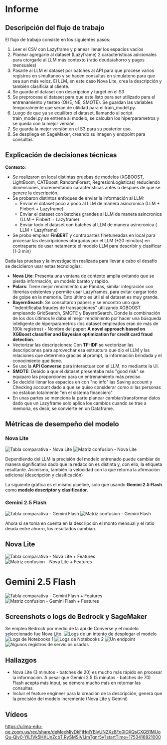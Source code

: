 # Informe

## Descripción del flujo de trabajo

El flujo de trabajo consiste en los siguientes pasos:
1. Leer el CSV con Lazyframe y planear llenar los espacios vacíos
2. Planear agregarle al dataset (Lazyframe) 2 características adicionales para otorgarle al LLM más contexto (ratio deuda/ahorro y pagos mensuales)
3. Pasarle al LLM el dataset por batches al API para que procese varios registros en simultaneo y se hacen consultas en simulateno para que sea aun más veloz. El LLM, en este caso Nova Lite, crea la descripción y también clasificia al cliente.
4. Se guarda el dataset con descripcion y target en el S3
5. Se preprocesa el dataset para que este listo para ser utilizado para el entrenamiento y testeo (OHE, NE, SMOTE). Se guardan las variables temporalmente que seran de utilidad para el train_model.py.
6. Luego de que ya se equilibro el dataset, llamando al script train_model.py se entrena al modelo, se calculan los hiperparametros y se queda con la mejor versión.
7. Se guarda la mejor versión en el S3 para su posterior uso.
8. Se despliega en SageMaker, creando su imagen y endpoint para consultas.

## Explicación de decisiones técnicas

**Contexto**:
- Se realizaron en local distintas pruebas de modelos (XGBOOST, LightBoom, CATBoost, RandomForest, RegresionLogisticas) reduciendo dimensiones, incrementando caracteristicas antes o despues de que se genere la descripción.
- Se probaron distintos enfoques de enviar la información al LLM:
    - Enviar el dataset poco a poco al LLM de manera asincronica (LLM + Finbert + Lazyframe) 
    - Enviar el dataset con batches grandes al LLM de manera asincronica (LLM + Finbert + Lazyframe)
    - Enviar todo el dataset con batches al LLM de manera asincronica ( LLM + Lazyframe)
- Se probo emplear **FinBERT** y contrapartes finetuneadas en local para procesar las descripciones otorgadas por el LLM (+20 minutos) en contraparte de usar netamente el modelo LLM para describir y clasificar (1-3 min)

Dada las pruebas y la investigación realizada para llevar a cabo el desafío se decidieron usar estas tecnologías:
- **Nova Lite**: Presenta una ventana de contexto amplia evitando que se pierda información, un modelo barato y rápido.
- **Polars**: Tiene mejor rendimiento que Pandas, similar integración con librerias existentes y permite usar Lazyframes, para evitar cargar todo de golpe en la memoria. Esto último es útil si el dataset es muy grande.
- **BayernSearch**: Se consultaron papers y se encontro uno que "indentificaba fraudes de transacciones" utilizando XGBOOST empleando GridSearch, SMOTE y BayernSearch. Donde la combinación de los dos últimos le daba el mejor rendimiento por hacer una búsqueda inteligente de hiperparametros (los dataset empleados eran de más de 100k registros) - Nombre del paper: **A novel approach based on XGBoost classifier and Bayesian optimization for credit card fraud detection.** 
- Vectorizar las descripciones: Con **TF-IDF** se vectorizan las descripciones para aprovechar esa estructura que dio el LLM y las relaciones que determino gracias al prompt, la información brindada y el conocimiento que tiene.
- Se uso la **API Converse** para interactuar con el LLM, no mediante la UI.
- **SMOTE**: Debido a que el dataset presentaba más "good risk" se equiparo las proporciones para un entrenamiento más preciso
- Se decidió llenar los espacios en con "no info" las Saving account y Checking account dado a que se quiso considerar como si las personas no estaban totalmente "en el sistema financiero"
- En unas partes se menciona la parte planear cambiar/transformar datos dado que un Lazyframe solo aplica los cambios cuando se trae a memoria, es decir, se convierte en un Dataframe.

## Métricas de desempeño del modelo

### Nova Lite

![Tabla comparativa - Nova Lite](image.png)
![Matriz confusion - Nova Lite](confusion_matrix.png)

Dependiendo del LLM la precisión del modelo entrenado puede cambiar de manera significativa dado que la redacción es distinta y, con ello, la etiqueta resultante. Asimismo, también la velocidad con la que retorna la afirmación adicional (descripción y clasificación)

La siguiente gráfica es el mismo pipeline, solo que usando **Gemini 2.5 Flash** como **modelo descriptor y clasificador**.

### Gemini 2.5 Flash

![Tabla comparativa - Gemini Flash](image-1.png)
![Matriz confusion - Gemini Flash](image-2.png)

Ahora si se toma en cuenta en la descripción el monto mensual y el ratio deuda entre ahorro, los resultados cambian.

## Nova Lite
![Tabla comparativa - Nova Lite + Features](image-6.png)
![Matriz confusion - Nova Lite + Features](confusion_matrix_features.png)

# Gemini 2.5 Flash

![Tabla comparativa - Gemini Flash + Features](image-7.png)
![Matriz confusion - Gemini Flash + Features](image-8.png)

## Screenshots o logs de Bedrock y SageMaker

Se empleo Bedrock por medio de la api de Converse y el modelo seleccionado fue Nova Lite.
![Logs de un intento de desplegar el modelo](image-3.png)
![Logs de Notebooks 1](image-4.png)
![Logs de Notebooks 2](image-5.png)
![Un endpoint](image-9.png)
![Algunos registros de servicios usados](image-10.png)

## Hallazgos

- Nova Lite (3 minutos - batches de 20) es mucho más rápido en procesar la información. A pesar que Gemini 2.5 (5 minutos - batches de 70) Flash acepta más input, se demora mucho más en retornar las consultas.  
- Incluir el feature engineer para la creación de la descripción, genera que la precisión del modelo incremente (Nova Lite y Gemini) 

## Vídeos

https://ulima-edu-pe.zoom.us/rec/share/deMecMjyDkFjHqlYBlvUN2Xz8Fo0lOXQsCXGB1MUoQu-Qlv0-YlL1Vk5HXUnZcbT.RySMSlVlJmTgnr5y?startTime=1753416821000 